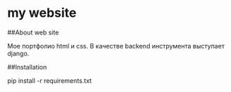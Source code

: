 # my website

##About web site

Мое портфолио html и css. В качестве backend инструмента выступает django.

##Installation

pip install -r requirements.txt
